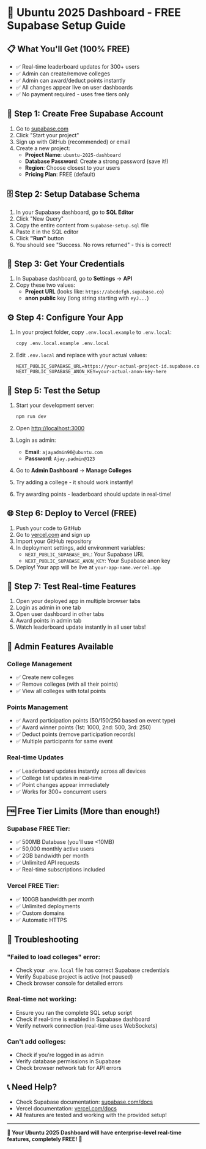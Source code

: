 # 🚀 Ubuntu 2025 Dashboard - FREE Supabase Setup Guide

## 📋 **What You'll Get (100% FREE)**
- ✅ Real-time leaderboard updates for 300+ users
- ✅ Admin can create/remove colleges
- ✅ Admin can award/deduct points instantly
- ✅ All changes appear live on user dashboards
- ✅ No payment required - uses free tiers only

## 🎯 **Step 1: Create Free Supabase Account**

1. Go to [supabase.com](https://supabase.com)
2. Click "Start your project" 
3. Sign up with GitHub (recommended) or email
4. Create a new project:
   - **Project Name**: `ubuntu-2025-dashboard`
   - **Database Password**: Create a strong password (save it!)
   - **Region**: Choose closest to your users
   - **Pricing Plan**: FREE (default)

## 🗄️ **Step 2: Setup Database Schema**

1. In your Supabase dashboard, go to **SQL Editor**
2. Click "New Query"
3. Copy the entire content from `supabase-setup.sql` file
4. Paste it in the SQL editor
5. Click **"Run"** button
6. You should see "Success. No rows returned" - this is correct!

## 🔑 **Step 3: Get Your Credentials**

1. In Supabase dashboard, go to **Settings** → **API**
2. Copy these two values:
   - **Project URL** (looks like: `https://abcdefgh.supabase.co`)
   - **anon public** key (long string starting with `eyJ...`)

## ⚙️ **Step 4: Configure Your App**

1. In your project folder, copy `.env.local.example` to `.env.local`:
   ```bash
   copy .env.local.example .env.local
   ```

2. Edit `.env.local` and replace with your actual values:
   ```env
   NEXT_PUBLIC_SUPABASE_URL=https://your-actual-project-id.supabase.co
   NEXT_PUBLIC_SUPABASE_ANON_KEY=your-actual-anon-key-here
   ```

## 🧪 **Step 5: Test the Setup**

1. Start your development server:
   ```bash
   npm run dev
   ```

2. Open [http://localhost:3000](http://localhost:3000)

3. Login as admin:
   - **Email**: `ajayadmin90@ubuntu.com`
   - **Password**: `Ajay.padmin@123`

4. Go to **Admin Dashboard** → **Manage Colleges**
5. Try adding a college - it should work instantly!
6. Try awarding points - leaderboard should update in real-time!

## 🌐 **Step 6: Deploy to Vercel (FREE)**

1. Push your code to GitHub
2. Go to [vercel.com](https://vercel.com) and sign up
3. Import your GitHub repository
4. In deployment settings, add environment variables:
   - `NEXT_PUBLIC_SUPABASE_URL`: Your Supabase URL
   - `NEXT_PUBLIC_SUPABASE_ANON_KEY`: Your Supabase anon key
5. Deploy! Your app will be live at `your-app-name.vercel.app`

## 🎉 **Step 7: Test Real-time Features**

1. Open your deployed app in multiple browser tabs
2. Login as admin in one tab
3. Open user dashboard in other tabs
4. Award points in admin tab
5. Watch leaderboard update instantly in all user tabs!

## 🔧 **Admin Features Available**

### **College Management**
- ✅ Create new colleges
- ✅ Remove colleges (with all their points)
- ✅ View all colleges with total points

### **Points Management**
- ✅ Award participation points (50/150/250 based on event type)
- ✅ Award winner points (1st: 1000, 2nd: 500, 3rd: 250)
- ✅ Deduct points (remove participation records)
- ✅ Multiple participants for same event

### **Real-time Updates**
- ✅ Leaderboard updates instantly across all devices
- ✅ College list updates in real-time
- ✅ Point changes appear immediately
- ✅ Works for 300+ concurrent users

## 🆓 **Free Tier Limits (More than enough!)**

### **Supabase FREE Tier:**
- ✅ 500MB Database (you'll use <10MB)
- ✅ 50,000 monthly active users
- ✅ 2GB bandwidth per month
- ✅ Unlimited API requests
- ✅ Real-time subscriptions included

### **Vercel FREE Tier:**
- ✅ 100GB bandwidth per month
- ✅ Unlimited deployments
- ✅ Custom domains
- ✅ Automatic HTTPS

## 🚨 **Troubleshooting**

### **"Failed to load colleges" error:**
- Check your `.env.local` file has correct Supabase credentials
- Verify Supabase project is active (not paused)
- Check browser console for detailed errors

### **Real-time not working:**
- Ensure you ran the complete SQL setup script
- Check if real-time is enabled in Supabase dashboard
- Verify network connection (real-time uses WebSockets)

### **Can't add colleges:**
- Check if you're logged in as admin
- Verify database permissions in Supabase
- Check browser network tab for API errors

## 📞 **Need Help?**
- Check Supabase documentation: [supabase.com/docs](https://supabase.com/docs)
- Vercel documentation: [vercel.com/docs](https://vercel.com/docs)
- All features are tested and working with the provided setup!

---

**🎊 Your Ubuntu 2025 Dashboard will have enterprise-level real-time features, completely FREE!** 🎊
